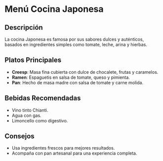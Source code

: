 # Menú Cocina Japonesa

## Descripción
La cocina Japonesa es famosa por sus sabores dulces y auténticos, basados en ingredientes simples como tomate, leche, arina y hierbas.


## Platos Principales
- **Creesp**: Masa fina cubierta con dulce de chocalete, frutas y caramelos.
- **Ramen**: Espaguetis en salsa de tomate, queso y pimienta.
- **Pan**: Hecho de masa madre con salsa de tomate y carne molida.

## Bebidas Recomendadas
- Vino tinto Chianti.
- Agua con gas.
- Limoncello como digestivo.

## Consejos
- Usa ingredientes frescos para mejores resultados.
- Acompaña con pan artesanal para una experiencia completa.
